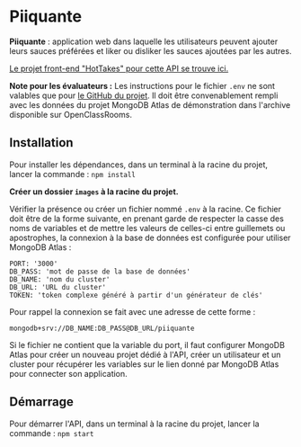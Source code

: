 # Piiquante

**Piiquante** : application web dans laquelle les utilisateurs peuvent ajouter leurs sauces préférées et liker ou disliker les sauces ajoutées par les autres.

[Le projet front-end "HotTakes" pour cette API se trouve ici.](https://github.com/OpenClassrooms-Student-Center/Web-Developer-P6)

**Note pour les évaluateurs :** Les instructions pour le fichier `.env` ne sont valables que pour [le GitHub du projet](https://github.com/oHminod/projet-6-OCR). Il doit être convenablement rempli avec les données du projet MongoDB Atlas de démonstration dans l'archive disponible sur OpenClassRooms.

## Installation

Pour installer les dépendances, dans un terminal à la racine du projet, lancer la commande : `npm install`

**Créer un dossier `images` à la racine du projet.**

Vérifier la présence ou créer un fichier nommé `.env` à la racine. Ce fichier doit être de la forme suivante, en prenant garde de respecter la casse des noms de variables et de mettre les valeurs de celles-ci entre guillemets ou apostrophes, la connexion à la base de données est configurée pour utiliser MongoDB Atlas :

```
PORT: '3000'
DB_PASS: 'mot de passe de la base de données'
DB_NAME: 'nom du cluster'
DB_URL: 'URL du cluster'
TOKEN: 'token complexe généré à partir d'un générateur de clés'
```

Pour rappel la connexion se fait avec une adresse de cette forme :

`mongodb+srv://DB_NAME:DB_PASS@DB_URL/piiquante`

Si le fichier ne contient que la variable du port, il faut configurer MongoDB Atlas pour créer un nouveau projet dédié à l'API, créer un utilisateur et un cluster pour récupérer les variables sur le lien donné par MongoDB Atlas pour connecter son application.

## Démarrage

Pour démarrer l'API, dans un terminal à la racine du projet, lancer la commande : `npm start`